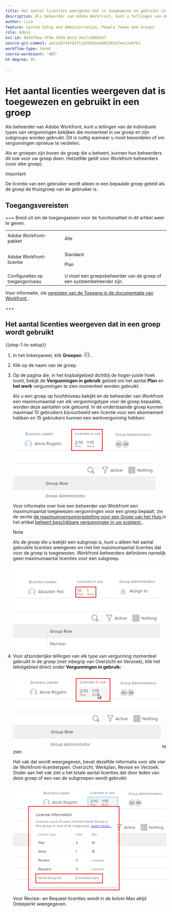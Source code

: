 ```yaml
---
title: Het aantal licenties weergeven dat is toegewezen en gebruikt in een groep
description: Als beheerder van Adobe Workfront, kunt u tellingen van de individuele types van vergunningen bekijken die momenteel in uw groep en zijn subgroups worden gebruikt. Dit is nuttig wanneer u moet beoordelen of om vergunningen opnieuw te verdelen.
author: Lisa
feature: System Setup and Administration, People Teams and Groups
role: Admin
exl-id: 8d1870ea-3f9e-4358-8e14-3dcfc3805637
source-git-commit: a42a167447d2f11b5502e4a0953b5e7eec2e67b1
workflow-type: tm+mt
source-wordcount: '467'
ht-degree: 0%

---
```


# Het aantal licenties weergeven dat is toegewezen en gebruikt in een groep

Als beheerder van Adobe Workfront, kunt u tellingen van de individuele types van vergunningen bekijken die momenteel in uw groep en zijn subgroups worden gebruikt. Dit is nuttig wanneer u moet beoordelen of om vergunningen opnieuw te verdelen.

Als er groepen zijn boven de groep die u beheert, kunnen hun beheerders dit ook voor uw groep doen. Hetzelfde geldt voor Workfront-beheerders (voor elke groep).

>[!IMPORTANT]
>
>De licentie van een gebruiker wordt alleen in een bepaalde groep geteld als de groep de thuisgroep van de gebruiker is.

## Toegangsvereisten

+++ Breid uit om de toegangseisen voor de functionaliteit in dit artikel weer te geven.

<table style="table-layout:auto"> 
 <col> 
 <col> 
 <tbody> 
  <tr> 
   <td>Adobe Workfront-pakket</td> 
   <td><p>Alle</p></td> 
  </tr> 
  <tr> 
   <td>Adobe Workfront-licentie</td> 
   <td><p>Standard</p>
       <p>Plan</p></td>
  </tr>
  <tr> 
   <td>Configuraties op toegangsniveau</td> 
   <td>U moet een groepsbeheerder van de groep of een systeembeheerder zijn.</td>
  </tr>
 </tbody> 
</table>

Voor informatie, zie [ vereisten van de Toegang in de documentatie van Workfront ](/help/quicksilver/administration-and-setup/add-users/access-levels-and-object-permissions/access-level-requirements-in-documentation.md).

+++

## Het aantal licenties weergeven dat in een groep wordt gebruikt

{{step-1-to-setup}}

1. In het linkerpaneel, klik **Groepen** ![ Groepen ](assets/groups-icon.png).

1. Klik op de naam van de groep.
1. Op de pagina die, in het kopbalgebied dichtbij de hoger-juiste hoek toont, bekijk de **Vergunningen in gebruik** gebied om het aantal **Plan** en **het werk** vergunningen te zien momenteel worden gebruikt.

   Als u een groep op hoofdniveau bekijkt en de beheerder van Workfront een maximumaantal van elk vergunningstype voor de groep bepaalde, worden deze aantallen ook getoond. In de onderstaande groep kunnen maximaal 10 gebruikers bijvoorbeeld een licentie voor een abonnement hebben en 15 gebruikers kunnen een werkvergunning hebben:

   ![ Toegewezen vergunningen ](assets/licenses-used-allocated.png)

   Voor informatie over hoe een beheerder van Workfront een maximumaantal toegewezen vergunningen voor een groep bepaalt, zie de sectie [ de maximumvergunningstelling voor een Groep van het Huis ](../../../administration-and-setup/get-started-wf-administration/manage-available-licenses-in-your-system.md#set) in het artikel [ beheert beschikbare vergunningen in uw systeem ](../../../administration-and-setup/get-started-wf-administration/manage-available-licenses-in-your-system.md).

   >[!NOTE]
   >
   >Als de groep die u bekijkt een subgroep is, kunt u alleen het aantal gebruikte licenties weergeven en niet het maximumaantal licenties dat voor de groep is toegewezen. Workfront-beheerders definiëren namelijk geen maximumaantal licenties voor een subgroep.
   >
   >![ Gebruikte vergunningen in subgroup ](assets/subgroup-used-licenses-only.png)
   >

1. Voor afzonderlijke tellingen van elk type van vergunning momenteel gebruikt in de groep (met inbegrip van Overzicht en Verzoek), klik het tekstgebied direct onder **Vergunningen in gebruik:**

   ![ klik om meer ](assets/click-text-to-see-more.png) te zien

   Het vak dat wordt weergegeven, bevat dezelfde informatie voor alle vier de Workfront-licentietypen: Overzicht, Werkplan, Revisie en Verzoek. Onder aan het vak ziet u het totale aantal licenties dat door leden van deze groep of een van de subgroepen wordt gebruikt:

   ![ Meer vergunningsinformatie ](assets/more-license-info.png)

   Voor Revisie- en Request-licenties wordt in de kolom Max altijd Onbeperkt weergegeven.

